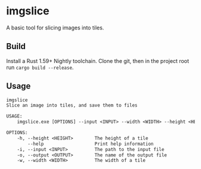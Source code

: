 # imgslice

A basic tool for slicing images into tiles.

## Build

Install a Rust 1.59+ Nightly toolchain.
Clone the git, then in the project root run `cargo build --release`.

## Usage

```txt
imgslice 
Slice an image into tiles, and save them to files

USAGE:
    imgslice.exe [OPTIONS] --input <INPUT> --width <WIDTH> --height <HEIGHT>

OPTIONS:
    -h, --height <HEIGHT>        The height of a tile
        --help                   Print help information
    -i, --input <INPUT>          The path to the input file
    -o, --output <OUTPUT>        The name of the output file
    -w, --width <WIDTH>          The width of a tile
```

